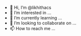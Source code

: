 - 👋 Hi, I’m @likhithacs
- 👀 I’m interested in ...
- 🌱 I’m currently learning ...
- 💞️ I’m looking to collaborate on ...
- 📫 How to reach me ...

<!---
likhithacs/likhithacs is a ✨ special ✨ repository because its `README.md` (this file) appears on your GitHub profile.
You can click the Preview link to take a look at your changes.
--->
